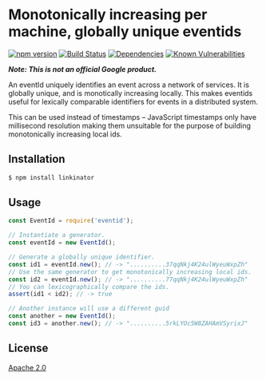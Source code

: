 # Monotonically increasing per machine, globally unique eventids

[![npm version](https://img.shields.io/npm/v/eventid.svg)](https://www.npmjs.org/package/eventid)
[![Build Status](https://circleci.com/gh/google/eventid-js.svg?style=shield)](https://circleci.com/gh/google/eventid-js)
[![Dependencies](https://david-dm.org/google/eventid-js.svg)](https://david-dm.org/google/eventid-js)
[![Known Vulnerabilities](https://snyk.io/test/github/google/eventid-js/badge.svg)](https://snyk.io/test/github/google/eventid-js)

***Note: This is not an official Google product.***

An eventId uniquely identifies an event across a network of services. It is
globally unique, and is monotically increasing locally. This makes eventids
useful for lexically comparable identifiers for events in a distributed system.

This can be used instead of timestamps – JavaScript timestamps only have
millisecond resolution making them unsuitable for the purpose of building
monotonically increasing local ids.


## Installation

```sh
$ npm install linkinator
```

## Usage

```js
const EventId = require('eventid');

// Instantiate a generator.
const eventId = new EventId();

// Generate a globally unique identifier.
const id1 = eventId.new(); // -> "..........37qqNkj4K24ulWyeuWxpZh"
// Use the same generator to get monotonically increasing local ids.
const id2 = eventId.new(); // -> "..........77qqNkj4K24ulWyeuWxpZh"
// You can lexicographically compare the ids.
assert(id1 < id2); // -> true

// Another instance will use a different guid
const another = new EventId();
const id3 = another.new(); // -> "..........5rkLYOc5W8ZAHAmVSyrixJ"
```

## License

[Apache 2.0](LICENSE)
